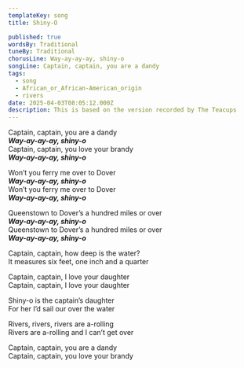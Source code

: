 ```yaml
---
templateKey: song
title: Shiny-O

published: true
wordsBy: Traditional
tuneBy: Traditional
chorusLine: Way-ay-ay-ay, shiny-o
songLine: Captain, captain, you are a dandy
tags:
  - song
  - African_or_African-American_origin
  - rivers
date: 2025-04-03T08:05:12.000Z
description: This is based on the version recorded by The Teacups
---
```


Captain, captain, you are a dandy\
***Way-ay-ay-ay, shiny-o***\
Captain, captain, you love your brandy\
***Way-ay-ay-ay, shiny-o***

Won’t you ferry me over to Dover\
***Way-ay-ay-ay, shiny-o***\
Won’t you ferry me over to Dover\
***Way-ay-ay-ay, shiny-o***

Queenstown to Dover’s a hundred miles or over\
***Way-ay-ay-ay, shiny-o***\
Queenstown to Dover’s a hundred miles or over\
***Way-ay-ay-ay, shiny-o***

Captain, captain, how deep is the water?\
It measures six feet, one inch and a quarter

Captain, captain, I love your daughter\
Captain, captain, I love your daughter

Shiny-o is the captain’s daughter\
For her I’d sail our over the water

Rivers, rivers, rivers are a-rolling\
Rivers are a-rolling and I can’t get over

Captain, captain, you are a dandy\
Captain, captain, you love your brandy
